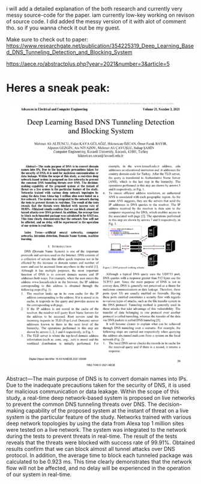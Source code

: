 i will add a detailed explanation of the both research and currently very messy source-code for the paper. iam currently low-key working on revison of source code. 
I did added the messy version of it with alot of comment tho. so if you wanna check it out be my guest.

Make sure to check out to paper:
https://www.researchgate.net/publication/354225319_Deep_Learning_Based_DNS_Tunneling_Detection_and_Blocking_System

https://aece.ro/abstractplus.php?year=2021&number=3&article=5

# Heres a sneak peak:
![](https://github.com/ellenfel/dns-tunnelling-with-dl/blob/master/publicationgif.gif)
 
 Abstract—The main purpose of DNS is to convert domain names into IPs. Due to the inadequate precautions taken for the security of DNS, it is used for malicious communication or data leakage. Within the scope of this study, a real-time deep network-based system is proposed on live networks to prevent the common DNS tunneling threats over DNS. The decision-making capability of the proposed system at the instant of threat on a live system is the particular feature of the study. Networks trained with various deep network topologies by using the data from Alexa top 1 million sites were tested on a
live network. The system was integrated to the network during the tests to prevent threats in real-time. The result of the tests reveals that the threats were blocked with success rate of 99.91%. Obtained results confirm that we can block almost all tunnel attacks over DNS protocol. In addition, the average time to block each tunneled package was calculated to be 0.923 ms. This time clearly demonstrates that the network flow will not be affected, and no delay will be experienced in the operation of our system in real-time.


